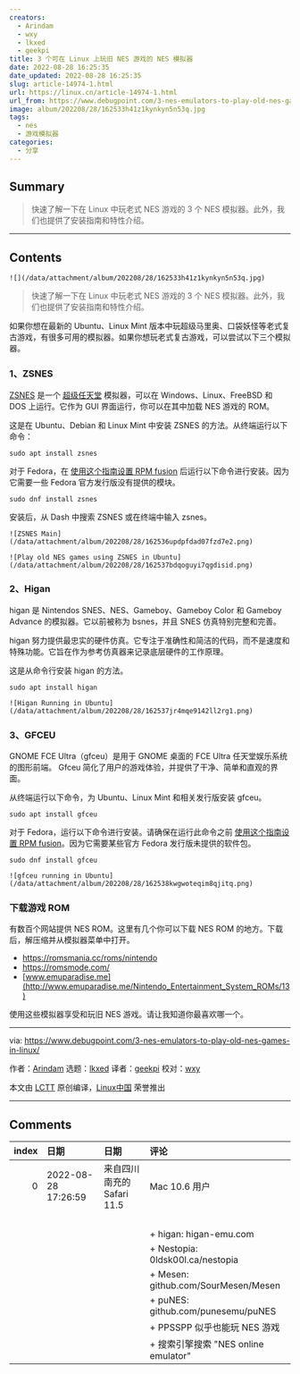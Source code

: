 ```yaml
---
creators:
  - Arindam
  - wxy
  - lkxed
  - geekpi
title: 3 个可在 Linux 上玩旧 NES 游戏的 NES 模拟器
date: 2022-08-28 16:25:35
date_updated: 2022-08-28 16:25:35
slug: article-14974-1.html
url: https://linux.cn/article-14974-1.html
url_from: https://www.debugpoint.com/3-nes-emulators-to-play-old-nes-games-in-linux/
image: album/202208/28/162533h41z1kynkyn5n53q.jpg
tags:
  - nes
  - 游戏模拟器
categories:
  - 分享
---
```


## Summary

> 快速了解一下在 Linux 中玩老式 NES 游戏的 3 个 NES 模拟器。此外，我们也提供了安装指南和特性介绍。

***

<!-- more -->

## Contents

`![](/data/attachment/album/202208/28/162533h41z1kynkyn5n53q.jpg)`

> 
> 快速了解一下在 Linux 中玩老式 NES 游戏的 3 个 NES 模拟器。此外，我们也提供了安装指南和特性介绍。
> 
> 
> 

如果你想在最新的 Ubuntu、Linux Mint 版本中玩超级马里奥、口袋妖怪等老式复古游戏，有很多可用的模拟器。如果你想玩老式复古游戏，可以尝试以下三个模拟器。

### 1、ZSNES

[ZSNES](http://www.zsnes.com/) 是一个 [超级任天堂](https://en.wikipedia.org/wiki/Super_Nintendo_Entertainment_System) 模拟器，可以在 Windows、Linux、FreeBSD 和 DOS 上运行。它作为 GUI 界面运行，你可以在其中加载 NES 游戏的 ROM。

这是在 Ubuntu、Debian 和 Linux Mint 中安装 ZSNES 的方法。从终端运行以下命令：

```shell
sudo apt install zsnes
```

对于 Fedora，在 [使用这个指南设置 RPM fusion](https://www.debugpoint.com/enable-rpm-fusion-fedora-rhel-centos/) 后运行以下命令进行安装。因为它需要一些 Fedora 官方发行版没有提供的模块。

```shell
sudo dnf install zsnes
```

安装后，从 Dash 中搜索 ZSNES 或在终端中输入 zsnes。

`![ZSNES Main](/data/attachment/album/202208/28/162536updpfdad07fzd7e2.png)`

`![Play old NES games using ZSNES in Ubuntu](/data/attachment/album/202208/28/162537bdqoguyi7qgdisid.png)`

### 2、Higan

higan 是 Nintendos SNES、NES、Gameboy、Gameboy Color 和 Gameboy Advance 的模拟器。它以前被称为 bsnes，并且 SNES 仿真特别完整和完善。

higan 努力提供最忠实的硬件仿真。它专注于准确性和简洁的代码，而不是速度和特殊功能。它旨在作为参考仿真器来记录底层硬件的工作原理。

这是从命令行安装 higan 的方法。

```shell
sudo apt install higan
```

`![Higan Running in Ubuntu](/data/attachment/album/202208/28/162537jr4mqe9142ll2rg1.png)`

### 3、GFCEU

GNOME FCE Ultra（gfceu）是用于 GNOME 桌面的 FCE Ultra 任天堂娱乐系统的图形前端。 Gfceu 简化了用户的游戏体验，并提供了干净、简单和直观的界面。

从终端运行以下命令，为 Ubuntu、Linux Mint 和相关发行版安装 gfceu。

```shell
sudo apt install gfceu
```

对于 Fedora，运行以下命令进行安装。请确保在运行此命令之前 [使用这个指南设置 RPM fusion](https://www.debugpoint.com/enable-rpm-fusion-fedora-rhel-centos/)。因为它需要某些官方 Fedora 发行版未提供的软件包。

```shell
sudo dnf install gfceu
```

`![gfceu running in Ubuntu](/data/attachment/album/202208/28/162538kwgwoteqim8qjitq.png)`

### 下载游戏 ROM

有数百个网站提供 NES ROM。这里有几个你可以下载 NES ROM 的地方。下载后，解压缩并从模拟器菜单中打开。

* <https://romsmania.cc/roms/nintendo>
* <https://romsmode.com/>
* [www.emuparadise.me](http://www.emuparadise.me/Nintendo_Entertainment_System_ROMs/13)

使用这些模拟器享受和玩旧 NES 游戏。请让我知道你最喜欢哪一个。

---

via: <https://www.debugpoint.com/3-nes-emulators-to-play-old-nes-games-in-linux/>

作者：[Arindam](https://www.debugpoint.com/author/admin1/) 选题：[lkxed](https://github.com/lkxed) 译者：[geekpi](https://github.com/geekpi) 校对：[wxy](https://github.com/wxy)

本文由 [LCTT](https://github.com/LCTT/TranslateProject) 原创编译，[Linux中国](https://linux.cn/) 荣誉推出

***

## Comments

|   index | 日期                | 日期                                     | 评论                                                  |
|--------:|:--------------------|:-----------------------------------------|:------------------------------------------------------|
|       0 | 2022-08-28 17:26:59 | 来自四川南充的 Safari 11.5|Mac 10.6 用户 | 补充几个。<br />                               |
|         |                     |                                          | <br />                                         |
|         |                     |                                          | + higan: higan-emu.com<br />                   |
|         |                     |                                          | + Nestopia: 0ldsk00l.ca/nestopia<br />         |
|         |                     |                                          | + Mesen: github.com/SourMesen/Mesen<br />      |
|         |                     |                                          | + puNES: github.com/punesemu/puNES<br />       |
|         |                     |                                          | + PPSSPP 似乎也能玩 NES 游戏<br />                    |
|         |                     |                                          | + 搜索引擎搜索 &quot;NES online emulator&quot;       |
